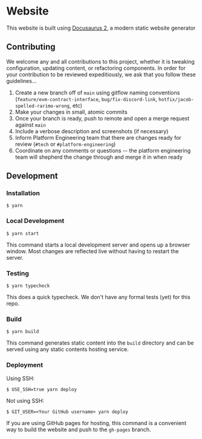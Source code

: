# Website

This website is built using [Docusaurus 2](https://docusaurus.io/), a modern static website generator

## Contributing

We welcome any and all contributions to this project, whether it is tweaking configuration, updating content, or refactoring components. In order for your contribution to be reviewed expeditiously, we ask that you follow these guidelines...

1. Create a new branch off of `main` using gitflow naming conventions (`feature/evm-contract-interface`, `bug/fix-discord-link`, `hotfix/jacob-spelled-rarimo-wrong`, etc)
1. Make your changes in small, atomic commits
1. Once your branch is ready, push to remote and open a merge request against `main`
1. Include a verbose description and screenshots (if necessary)
1. Inform Platform Engineering team that there are changes ready for review (`#tech` or `#platform-engineering`)
1. Coordinate on any comments or questions -- the platform engineering team will shepherd the change through and merge it in when ready

## Development

### Installation

```
$ yarn
```

### Local Development

```
$ yarn start
```

This command starts a local development server and opens up a browser window. Most changes are reflected live without having to restart the server.

### Testing

```
$ yarn typecheck
```

This does a quick typecheck. We don't have any formal tests (yet) for this repo.

### Build

```
$ yarn build
```

This command generates static content into the `build` directory and can be served using any static contents hosting service.

### Deployment

Using SSH:

```
$ USE_SSH=true yarn deploy
```

Not using SSH:

```
$ GIT_USER=<Your GitHub username> yarn deploy
```

If you are using GitHub pages for hosting, this command is a convenient way to build the website and push to the `gh-pages` branch.
